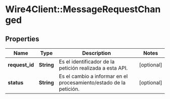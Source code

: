 # Wire4Client::MessageRequestChanged

## Properties
Name | Type | Description | Notes
------------ | ------------- | ------------- | -------------
**request_id** | **String** | Es el identificador de la petición realizada a esta API. | [optional] 
**status** | **String** | Es el cambio a informar en el procesamiento/estado de la petición. | [optional] 


